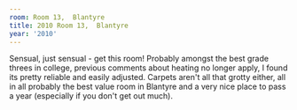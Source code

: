 ```yaml
---
room: Room 13,  Blantyre
title: 2010 Room 13,  Blantyre
year: '2010'
---
```


Sensual, just sensual - get this room! Probably amongst the best grade threes in college, previous comments about heating no longer apply, I found its pretty reliable and easily adjusted. Carpets aren't all that grotty either, all in all probably the best value room in Blantyre and a very nice place to pass a year (especially if you don't get out much).